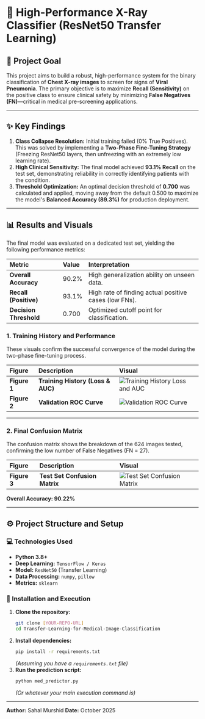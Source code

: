 # 🔬 High-Performance X-Ray Classifier (ResNet50 Transfer Learning)

## 🎯 Project Goal

This project aims to build a robust, high-performance system for the binary classification of **Chest X-ray images** to screen for signs of **Viral Pneumonia**. The primary objective is to maximize **Recall (Sensitivity)** on the positive class to ensure clinical safety by minimizing **False Negatives (FN)**—critical in medical pre-screening applications.

***

## ✨ Key Findings

1.  **Class Collapse Resolution:** Initial training failed (0% True Positives). This was solved by implementing a **Two-Phase Fine-Tuning Strategy** (Freezing ResNet50 layers, then unfreezing with an extremely low learning rate).
2.  **High Clinical Sensitivity:** The final model achieved **93.1% Recall** on the test set, demonstrating reliability in correctly identifying patients with the condition.
3.  **Threshold Optimization:** An optimal decision threshold of **0.700** was calculated and applied, moving away from the default $0.500$ to maximize the model's **Balanced Accuracy (89.3%)** for production deployment.

***

## 📊 Results and Visuals

The final model was evaluated on a dedicated test set, yielding the following performance metrics:

| Metric | Value | Interpretation |
| :--- | :--- | :--- |
| **Overall Accuracy** | 90.2% | High generalization ability on unseen data. |
| **Recall (Positive)** | 93.1% | High rate of finding actual positive cases (low FNs). |
| **Decision Threshold** | 0.700 | Optimized cutoff point for classification. |

### 1. Training History and Performance

These visuals confirm the successful convergence of the model during the two-phase fine-tuning process.

| Figure | Description | Visual |
| :--- | :--- | :--- |
| **Figure 1** | **Training History (Loss & AUC)** | ![Training History Loss and AUC](images/Figure_1_Training_History.png) |
| **Figure 2** | **Validation ROC Curve** | ![Validation ROC Curve](images/Figure_2_ROC_Curve.png) |

***

### 2. Final Confusion Matrix

The confusion matrix shows the breakdown of the 624 images tested, confirming the low number of False Negatives (FN = 27).

| Figure | Description | Visual |
| :--- | :--- | :--- |
| **Figure 3** | **Test Set Confusion Matrix** | ![Test Set Confusion Matrix](images/Figure_3_Confusion_Matrix.png) |

**Overall Accuracy: 90.22%**

***

## ⚙️ Project Structure and Setup

### 💻 Technologies Used

* **Python 3.8+**
* **Deep Learning:** `TensorFlow / Keras`
* **Model:** `ResNet50` (Transfer Learning)
* **Data Processing:** `numpy`, `pillow`
* **Metrics:** `sklearn`

### 🚀 Installation and Execution

1.  **Clone the repository:**
    ```bash
    git clone [YOUR-REPO-URL]
    cd Transfer-Learning-for-Medical-Image-Classification
    ```
2.  **Install dependencies:**
    ```bash
    pip install -r requirements.txt
    ```
    *(Assuming you have a `requirements.txt` file)*
3.  **Run the prediction script:**
    ```bash
    python med_predictor.py
    ```
    *(Or whatever your main execution command is)*

***

**Author:** Sahal Murshid
**Date:** October 2025
